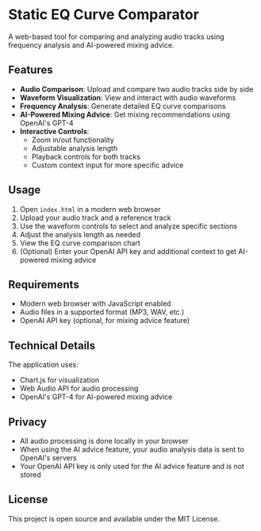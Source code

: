 # Static EQ Curve Comparator

A web-based tool for comparing and analyzing audio tracks using frequency analysis and AI-powered mixing advice.

## Features

- **Audio Comparison**: Upload and compare two audio tracks side by side
- **Waveform Visualization**: View and interact with audio waveforms
- **Frequency Analysis**: Generate detailed EQ curve comparisons
- **AI-Powered Mixing Advice**: Get mixing recommendations using OpenAI's GPT-4
- **Interactive Controls**: 
  - Zoom in/out functionality
  - Adjustable analysis length
  - Playback controls for both tracks
  - Custom context input for more specific advice

## Usage

1. Open `index.html` in a modern web browser
2. Upload your audio track and a reference track
3. Use the waveform controls to select and analyze specific sections
4. Adjust the analysis length as needed
5. View the EQ curve comparison chart
6. (Optional) Enter your OpenAI API key and additional context to get AI-powered mixing advice

## Requirements

- Modern web browser with JavaScript enabled
- Audio files in a supported format (MP3, WAV, etc.)
- OpenAI API key (optional, for mixing advice feature)

## Technical Details

The application uses:
- Chart.js for visualization
- Web Audio API for audio processing
- OpenAI's GPT-4 for AI-powered mixing advice

## Privacy

- All audio processing is done locally in your browser
- When using the AI advice feature, your audio analysis data is sent to OpenAI's servers
- Your OpenAI API key is only used for the AI advice feature and is not stored

## License

This project is open source and available under the MIT License.
